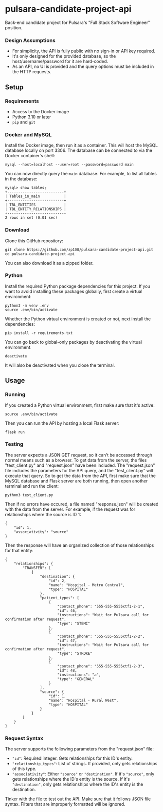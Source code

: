 # pulsara-candidate-project-api

Back-end candidate project for Pulsara's "Full Stack Software Engineer" position.

### Design Assumptions

-   For simplicity, the API is fully public with no sign-in or API key required.
-   It's only designed for the provided database, so the host/username/password for it are hard-coded.
-   As an API, no UI is provided and the query options must be included in the HTTP requests.

## Setup

### Requirements

-   Access to the Docker image
-   Python 3.10 or later
-   `pip` and `git`

### Docker and MySQL

Install the Docker image, then run it as a container. This will host the MySQL database locally on port 3306. The database can be connected to via the Docker container's shell:
```
mysql --host=localhost --user=root --password=password main
```
You can now directly query the `main` database. For example, to list all tables in the database:
```
mysql> show tables;
+--------------------------+
| Tables_in_main           |
+--------------------------+
| TBL_ENTITIES             |
| TBL_ENTITY_RELATIONSHIPS |
+--------------------------+
2 rows in set (0.01 sec)

```

### Download

Clone this GitHub repository:
```
git clone https://github.com/zp100/pulsara-candidate-project-api.git
cd pulsara-candidate-project-api
```
You can also download it as a zipped folder.

### Python

Install the required Python package dependencies for this project. If you want to avoid installing these packages globally, first create a virtual environment:
```
python3 -m venv .env
source .env/bin/activate
```
Whether the Python virtual environment is created or not, next install the dependencies:
```
pip install -r requirements.txt
```
You can go back to global-only packages by deactivating the virtual environment:
```
deactivate
```
It will also be deactivated when you close the terminal.

## Usage

### Running

If you created a Python virtual environment, first make sure that it's active:
```
source .env/bin/activate
```
Then you can run the API by hosting a local Flask server:
```
flask run
```

### Testing

The server expects a JSON GET request, so it can't be accessed through normal means such as a browser. To get data from the server, the files "test_client.py" and "request.json" have been included. The "request.json" file includes the parameters for the API query, and the "test_client.py" will execute that query. So to get the data from the API, first make sure that the MySQL database and Flask server are both running, then open another terminal and run the client:
```
python3 test_client.py
```
Then if no errors have occured, a file named "response.json" will be created with the data from the server. For example, if the request was for relationships where the source is ID 1:
```
{
    "id": 1,
    "associativity": "source"
}
```
Then the response will have an organized collection of those relationships for that entity:
```
{
    "relationships": {
        "TRANSFER": [
            {
                "destination": {
                    "id": 2,
                    "name": "Hospital - Metro Central",
                    "type": "HOSPITAL"
                },
                "patient_types": [
                    {
                        "contact_phone": "555-555-5555xtf1-2-1",
                        "id": 46,
                        "instructions": "Wait for Pulsara call for confirmation after request",
                        "type": "STEMI"
                    },
                    {
                        "contact_phone": "555-555-5555xtf1-2-2",
                        "id": 47,
                        "instructions": "Wait for Pulsara call for confirmation after request",
                        "type": "STROKE"
                    },
                    {
                        "contact_phone": "555-555-5555xtf1-2-3",
                        "id": 48,
                        "instructions": "a",
                        "type": "GENERAL"
                    }
                ],
                "source": {
                    "id": 1,
                    "name": "Hospital - Rural West",
                    "type": "HOSPITAL"
                }
            }
        ]
    }
}
```

### Request Syntax

The server supports the following parameters from the "request.json" file:
-   `"id"`: Required integer. Gets relationships for this ID's entity.
-   `"relationship_types"`: List of strings. If provided, only gets relationships of this type.
-   `"associativity"`: Either `"source"` or `"destination"`. If it's `"source"`, only gets relationships where the ID's entity is the source. If it's `"destination"`, only gets relationships where the ID's entity is the destination.

Tinker with the file to test out the API. Make sure that it follows JSON file syntax. Filters that are improperly formatted will be ignored.
